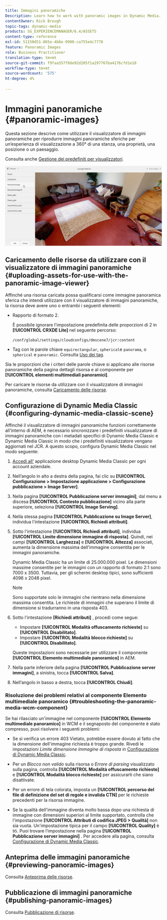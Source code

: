 ```yaml
---
title: Immagini panoramiche
Description: Learn how to work with panoramic images in Dynamic Media.
contentOwner: Rick Brough
topic-tags: dynamic-media
products: SG_EXPERIENCEMANAGER/6.4/ASSETS
content-type: reference
exl-id: 51150d51-865e-4b8e-9990-ca755e4c7778
feature: Panoramic Images
role: Business Practitioner
translation-type: tm+mt
source-git-commit: f9faa357f8de92d205f1a297767ba4176cfd1e10
workflow-type: tm+mt
source-wordcount: '575'
ht-degree: 4%

---
```


# Immagini panoramiche {#panoramic-images}

Questa sezione descrive come utilizzare il visualizzatore di immagini panoramiche per riprodurre immagini panoramiche sferiche per un’esperienza di visualizzazione a 360° di una stanza, una proprietà, una posizione o un paesaggio.

Consulta anche [Gestione dei predefiniti per visualizzatori](managing-viewer-presets.md).

![panoramico-immagine2](assets/panoramic-image2.png)

## Caricamento delle risorse da utilizzare con il visualizzatore di immagini panoramiche {#uploading-assets-for-use-with-the-panoramic-image-viewer}

Affinché una risorsa caricata possa qualificarsi come immagine panoramica sferica che intendi utilizzare con il visualizzatore di immagini panoramiche, la risorsa deve avere uno o entrambi i seguenti elementi:

* Rapporto di formato 2.

   È possibile ignorare l&#39;impostazione predefinita delle proporzioni di 2 in **[!UICONTROL CRXDE Lite]** nel seguente percorso:

   `/conf/global/settings/cloudconfigs/dmscene7/jcr:content`

* Tag con le parole chiave `equirectangular`, `spherical`e `panorama`, o `spherical` e `panoramic`. Consulta [Uso dei tag](/help/sites-authoring/tags.md).

Sia le proporzioni che i criteri delle parole chiave si applicano alle risorse panoramiche della pagina dettagli risorsa e al componente per **[!UICONTROL elementi multimediali panoramici]**.

Per caricare le risorse da utilizzare con il visualizzatore di immagini panoramiche, consulta [Caricamento delle risorse](managing-assets-touch-ui.md#uploading-assets).

## Configurazione di Dynamic Media Classic {#configuring-dynamic-media-classic-scene}

Affinché il visualizzatore di immagini panoramiche funzioni correttamente all’interno di AEM, è necessario sincronizzare i predefiniti visualizzatore di immagini panoramiche con i metadati specifici di Dynamic Media Classic e Dynamic Media Classic in modo che i predefiniti visualizzatore vengano aggiornati nel JCR. A questo scopo, configura Dynamic Media Classic nel modo seguente:

1. [Accedi all’](https://experienceleague.adobe.com/docs/dynamic-media-classic/using/intro/dynamic-media-classic-desktop-app.html?lang=en#system-requirements-dmc-app) applicazione desktop Dynamic Media Classic per ogni account aziendale.

1. Nell’angolo in alto a destra della pagina, fai clic su **[!UICONTROL Configurazione > Impostazione applicazione > Configurazione pubblicazione > Image Server]**.
1. Nella pagina **[!UICONTROL Pubblicazione server immagini]**, dal menu a discesa **[!UICONTROL Contesto pubblicazione]** vicino alla parte superiore, seleziona **[!UICONTROL Image Serving]**.

1. Nella stessa pagina **[!UICONTROL Pubblicazione su Image Server]**, individua l&#39;intestazione **[!UICONTROL Richiedi attributi]**.
1. Sotto l&#39;intestazione **[!UICONTROL Richiedi attributi]**, individua **[!UICONTROL Limite dimensione immagine di risposta]**. Quindi, nei campi **[!UICONTROL Larghezza]** e **[!UICONTROL Altezza]** associati, aumenta la dimensione massima dell&#39;immagine consentita per le immagini panoramiche.

   Dynamic Media Classic ha un limite di 25.000.000 pixel. Le dimensioni massime consentite per le immagini con un rapporto di formato 2:1 sono 7000 x 3500. Tuttavia, per gli schermi desktop tipici, sono sufficienti 4096 x 2048 pixel.

   >[!NOTE]
   >
   >Sono supportate solo le immagini che rientrano nella dimensione massima consentita. Le richieste di immagini che superano il limite di dimensione si tradurranno in una risposta 403.

1. Sotto l&#39;intestazione **[Richiedi attributi]** , procedi come segue:

   * Impostare **[!UICONTROL Modalità offuscamento richieste]** su **[!UICONTROL Disabilitato]**.
   * Impostare **[!UICONTROL Modalità blocco richieste]** su **[!UICONTROL Disabilitato]**.

   Queste impostazioni sono necessarie per utilizzare il componente **[!UICONTROL Elemento multimediale panoramico]** in AEM.

1. Nella parte inferiore della pagina **[!UICONTROL Pubblicazione server immagini]**, a sinistra, tocca **[!UICONTROL Salva]**.

1. Nell’angolo in basso a destra, tocca **[!UICONTROL Chiudi]**.

### Risoluzione dei problemi relativi al componente Elemento multimediale panoramico {#troubleshooting-the-panoramic-media-wcm-component}

Se hai rilasciato un&#39;immagine nel componente **[!UICONTROL Elemento multimediale panoramico]** in WCM e il segnaposto del componente è stato compresso, puoi risolvere i seguenti problemi:

* Se si verifica un errore 403 Vietato, potrebbe essere dovuto al fatto che la dimensione dell&#39;immagine richiesta è troppo grande. Rivedi le impostazioni *Limite dimensione immagine di risposta* in [Configurazione di Dynamic Media Classic](#configuring-dynamic-media-classic-scene).

* Per un *Blocco non valido* sulla risorsa o *Errore di parsing* visualizzato sulla pagina, controlla **[!UICONTROL Modalità offuscamento richieste]** e **[!UICONTROL Modalità blocco richieste]** per assicurarti che siano disattivate.
* Per un errore di tela colorata, imposta un **[!UICONTROL percorso del file di definizione del set di regole e invalida CTN]** per le richieste precedenti per la risorsa immagine.
* Se la qualità dell&#39;immagine diventa molto bassa dopo una richiesta di immagine con dimensioni superiori al limite supportato, controlla che l&#39;impostazione **[!UICONTROL Attributi di codifica JPEG > Qualità]** non sia vuota. Un&#39;impostazione tipica per il campo **[!UICONTROL Quality]** è `95`. Puoi trovare l’impostazione nella pagina **[!UICONTROL Pubblicazione server immagini]** . Per accedere alla pagina, consulta [Configurazione di Dynamic Media Classic](#configuring-dynamic-media-classic-scene).

## Anteprima delle immagini panoramiche {#previewing-panoramic-images}

Consulta [Anteprima delle risorse](previewing-assets.md).

## Pubblicazione di immagini panoramiche {#publishing-panoramic-images}

Consulta [Pubblicazione di risorse](publishing-dynamicmedia-assets.md).
